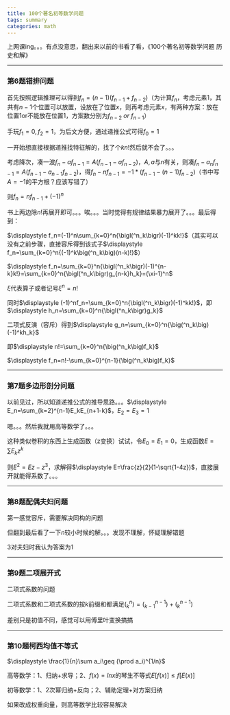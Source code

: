 ```yaml
---
title: 100个著名初等数学问题
tags: summary
categories: math
---
```


上网课ing。。。有点没意思，翻出来以前的书看了看，《100个著名初等数学问题 历史和解》

---

### 第6题错排问题

首先按照逻辑推理可以得到$f_n=(n-1)(f_{n-1}+f_{n-2})$（为计算$f_n$，考虑元素1，其共有$n-1$个位置可以放置，设放在了位置$x$，则再考虑元素$x$，有两种方案：放在位置1or不能放在位置1，方案数分别为$f_{n-2}\ or\ f_{n-1}$）

手玩$f_1=0,f_2=1$，为后文方便，通过递推公式可得$f_0=1$

一开始想直接根据递推找特征解的，找了个$kn!$然后就不会了。。。

考虑降次，凑一波$f_n-af_{n-1}=A(f_{n-1}-af_{n-2})$，$A,a$与$n$有关，则凑$f_n-a_nf_{n-1}=A(f_{n-1}-a_{n-1}f_{n-2})$，得$f_n-nf_{n-1}=-1*(f_{n-1}-(n-1)f_{n-2})$（书中写$A=-1$的平方根？应该写错了）

则$f_n=nf_{n-1}+(-1)^n$

书上两边除$n!$再展开即可。。。唉。。。当时觉得有规律结果暴力展开了。。。最后得到：

$\displaystyle f_n=(-1)^n\sum_{k=0}^n{\bigl(^n_k\bigr)(-1)^kk!}$（其实可以没有之前步骤，直接容斥得到该式子$\displaystyle f_n=\sum_{k=0}^n{(-1)^k\big(^n_k\big)(n-k)!}$）

$\displaystyle f_n=\sum_{k=0}^n{\bigl(^n_k\bigr)(-1)^{n-k}k!}=\sum_{k=0}^n{\bigl(^n_k\bigr)g_{n-k}h_k}=(\xi-1)^n$

$\xi$代表算子或者记号$\xi^n=n!$

同时$\displaystyle (-1)^nf_n=\sum_{k=0}^n{\bigl(^n_k\bigr)(-1)^kk!}$，即$\displaystyle h_n=\sum_{k=0}^n{\bigl(^n_k\bigr)g_k}$

二项式反演（容斥）得到$\displaystyle g_n=\sum_{k=0}^n{\big(^n_k\big)(-1)^kh_k}$

即$\displaystyle n!=\sum_{k=0}^n{\big(^n_k\big)f_k}$

$\displaystyle f_n=n!-\sum_{k=0}^{n-1}{\big(^n_k\big)f_k}$

---

### 第7题多边形剖分问题

以前见过，所以知道递推公式的推导思路。。。$\displaystyle E_n=\sum_{k=2}^{n-1}E_kE_{n+1-k}$，$E_2=E_3=1$

嗯。。。然后我就用高等数学了。。。

这种类似卷积的东西上生成函数（z变换）试试，令$E_0=E_1=0$，生成函数$E=\sum E_kz^k$

则$E^2=Ez-z^3$，求解得$\displaystyle E=\frac{z}{2}(1-\sqrt{1-4z})$，直接展开就能得系数了。。。

---

### 第8题配偶夫妇问题

第一感觉容斥，需要解决同构的问题

但翻到最后看了一下$n$较小时候的解。。。发现不理解，怀疑理解错题

3对夫妇时我认为答案为1

---

### 第9题二项展开式

二项式系数的问题

二项式系数和二项式系数的按$k$前缀和都满足$\big(^n_k\big)=\big(^{n-1}_{k-1}\big)+\big(^{n-1}_k\big)$

差别只是初值不同，感觉可以用傅里叶变换搞搞

---

### 第10题柯西均值不等式

$\displaystyle \frac{1}{n}\sum a_i\geq (\prod a_i)^{1/n}$

高等数学：1、归纳+求导；2、$f(x)=lnx$的琴生不等式$E[f(x)]\leq f[E(x)]$

初等数学：1、2次幂归纳+反向；2、辅助定理+对方案归纳

如果改成权重向量，则高等数学比较容易解决

